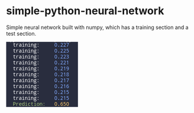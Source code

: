 # simple-python-neural-network
Simple neural network built with numpy, which has a training section and a test section.

![sample img terminal out](sample.png)
